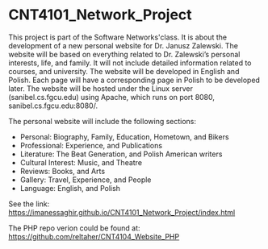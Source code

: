# CNT4101_Network_Project


This project is part of the Software Networks'class. It is about the development of a new personal website for Dr. Janusz Zalewski. The website will be based on everything related to Dr. Zalewski’s personal interests, life, and family. It will not include detailed information related to courses, and university. The website will be developed in English and Polish. Each page will have a corresponding page in Polish to be developed later. The website will be hosted under the Linux server (sanibel.cs.fgcu.edu) using Apache, which runs on port 8080, sanibel.cs.fgcu.edu:8080/.

The personal website will include the following sections:  

- Personal: Biography, Family, Education, Hometown, and Bikers
-	Professional: Experience, and Publications 
-	Literature: The Beat Generation, and Polish American writers 
-	Cultural Interest: Music, and Theatre 
-	Reviews: Books, and Arts 
-	Gallery: Travel, Experience, and People
-	Language: English, and Polish


See the link: https://imanessaghir.github.io/CNT4101_Network_Project/index.html

The PHP repo verion could be found at: https://github.com/reltaher/CNT4104_Website_PHP
